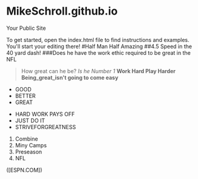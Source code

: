 MikeSchroll.github.io
=====================

Your Public Site

To get started, open the index.html file to find instructions and examples. You'll start your editing there!
#Half Man Half Amazing 
##4.5 Speed in the 40 yard dash! 
###Does he have the work ethic required to be great in the NFL
> How great can he be?
*Is he Number 1*
**Work Hard Play Harder**
**Being_great_isn't going to come easy**

 * GOOD
 * BETTER 
 * GREAT

 - HARD WORK PAYS OFF
 - JUST DO IT
 - STRIVEFORGREATNESS

1. Combine
2. Miny Camps
3. Preseason
4. NFL

([ESPN.COM])

